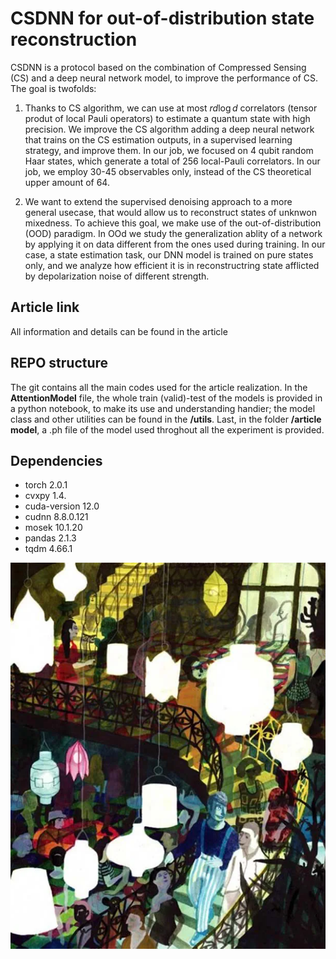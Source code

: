# CSDNN for out-of-distribution state reconstruction


CSDNN is a protocol based on the combination of Compressed Sensing (CS) and a deep neural network model, to improve the performance of CS. The goal is twofolds:

1. Thanks to CS algorithm, we can use at most $r d\log d$ correlators (tensor produt of local Pauli operators) to estimate a quantum state with high precision. We improve the CS algorithm adding a deep neural network that trains on the CS estimation outputs, in a supervised learning strategy, and improve them. In our job, we focused on 4 qubit random Haar states, which generate a total of 256 local-Pauli correlators. In our job, we employ 30-45 observables only, instead of the CS theoretical upper amount of 64.

2. We want to extend the supervised denoising approach to a more general usecase, that would allow us to reconstruct states of unknwon mixedness. To achieve this goal, we make use of the out-of-distribution (OOD) paradigm. In OOd we study the generalization ablity of a network by applying it on data different from the ones used during training. In our case, a state estimation task, our DNN model is trained on pure states only, and we analyze how efficient it is in reconstructring state afflicted by depolarization noise of different strength.

## Article link

All information and details can be found in the article []()

## REPO structure
The git contains all the main codes used for the article realization. In the **AttentionModel** file, the whole train (valid)-test of the models is provided in a python notebook, to make its use and understanding handier; the model class and other utilities can be found in the **/utils**. Last, in the folder **/article model**, a .ph file of the model used throghout all the experiment is provided. 


## Dependencies

- torch 2.0.1
- cvxpy  1.4.
- cuda-version 12.0          
- cudnn   8.8.0.121
- mosek  10.1.20
- pandas 2.1.3
- tqdm  4.66.1

![image](/background/br.png)
